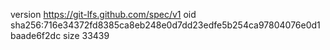version https://git-lfs.github.com/spec/v1
oid sha256:716e34372fd8385ca8eb248e0d7dd23edfe5b254ca97804076e0d1baade6f2dc
size 33439
